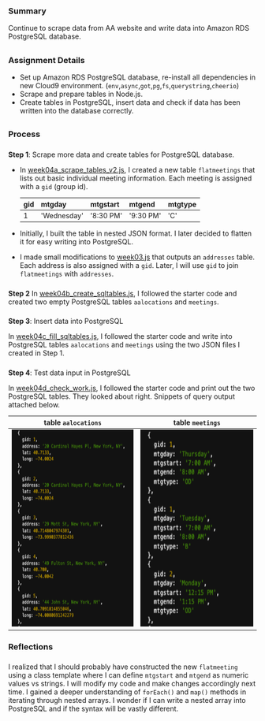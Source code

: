 ### Summary
Continue to scrape data from AA website and write data into Amazon RDS PostgreSQL database. 
##
### Assignment Details
- Set up Amazon RDS PostgreSQL database, re-install all dependencies in new Cloud9 environment. (`env`,`async`,`got`,`pg`,`fs`,`querystring`,`cheerio`)
- Scrape and prepare tables in Node.js.
- Create tables in PostgreSQL, insert data and check if data has been written into the database correctly.  

##
### Process
###
**Step 1**: Scrape more data and create tables for PostgreSQL database. 

- In [week04a_scrape_tables_v2.js](https://github.com/meanmodemoda/msdv-data-structures/blob/master/week04_02/week04a_scrape_tables_v2.js), I created a new table `flatmeetings` that lists out basic individual meeting information. Each meeting is assigned with a `gid` (group id).

    gid | mtgday | mtgstart | mtgend | mtgtype
    ----|--------|----------| -------|---------  
    1 | 'Wednesday' | '8:30 PM' | '9:30 PM' | 'C'

- Initially, I built the table in nested JSON format. I later decided to flatten it for easy writing into PostgreSQL.

- I made small modifications to [week03.js](https://github.com/meanmodemoda/msdv-data-structures/blob/master/week03/week03.js) that outputs an `addresses` table. Each address is also assigned with a `gid`. Later, I will use `gid` to join `flatmeetings` with `addresses`.
###
**Step 2**
In [week04b_create_sqltables.js](https://github.com/meanmodemoda/msdv-data-structures/blob/master/week04_02/week04b_create_sqltables.js), I followed the starter code and created two empty PostgreSQL tables `aalocations` and `meetings`.
###
**Step 3**: Insert data into PostgreSQL

In [week04c_fill_sqltables.js](https://github.com/meanmodemoda/msdv-data-structures/blob/master/week04_02/week04c_fill_sqltables.js), I followed the starter code and write into PostgreSQL tables `aalocations` and `meetings` using the two JSON files I created in Step 1.
###
**Step 4**: Test data input in PostgreSQL

In [week04d_check_work.js](https://github.com/meanmodemoda/msdv-data-structures/blob/master/week04_02/week04d_check_work.js), I followed the starter code and print out the two PostgreSQL tables. They looked about right. Snippets of query output attached below.

table `aalocations`|table `meetings`
----------------------|--------------------
<img src="./sql_table2.png" height="400" alt="sql_table2">|<img src="./sql_table1.png" height="400" alt="sql_table1">


### Reflections
###
I realized that I should probably have constructed the new `flatmeeting` using a class template where I can define `mtgstart` and `mtgend` as numeric values vs strings. I will modify my code and make changes accordingly next time. 
I gained a deeper understanding of `forEach()` and `map()` methods in iterating through nested arrays. 
I wonder if I can write a nested array into PostgreSQL and if the syntax will be vastly different. 
